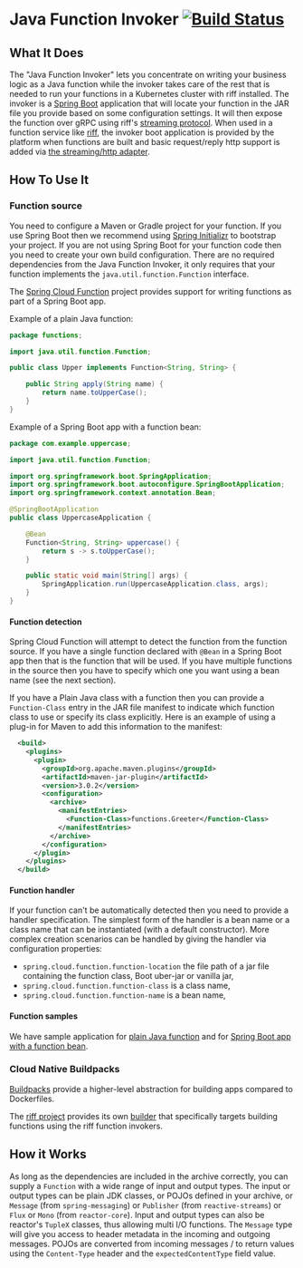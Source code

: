 # Java Function Invoker [![Build Status](https://travis-ci.com/projectriff/java-function-invoker.svg?branch=master)](https://travis-ci.com/projectriff/java-function-invoker)

## What It Does

The "Java Function Invoker" lets you concentrate on writing your business logic as a Java function while the invoker 
takes care of the rest that is needed to run your functions in a Kubernetes cluster with riff installed.
The invoker is a [Spring Boot](https://projects.spring.io/spring-boot) application that will locate your function in 
the JAR file you provide based on some configuration settings.
It will then expose the function over gRPC using riff's [streaming protocol](src/main/proto/riff-rpc.proto).
When used in a function service like [riff](https://projectriff.io/), the invoker boot application is provided by 
the platform when functions are built and basic request/reply http support is added via 
[the streaming/http adapter](http://github.com/projectriff/streaming-http-adapter-buildpack).

## How To Use It

### Function source

You need to configure a Maven or Gradle project for your function.
If you use Spring Boot then we recommend using [Spring Initializr](https://start.spring.io/) to bootstrap your project.
If you are not using Spring Boot for your function code then you need to create your own build configuration.
There are no required dependencies from the Java Function Invoker, it only requires that your function implements the `java.util.function.Function` interface.

The [Spring Cloud Function](https://cloud.spring.io/spring-cloud-function/) project provides support for writing functions as part of a Spring Boot app.

Example of a plain Java function:

```java
package functions;

import java.util.function.Function;

public class Upper implements Function<String, String> {

    public String apply(String name) {
        return name.toUpperCase();
    }
}
```

Example of a Spring Boot app with a function bean:

```java
package com.example.uppercase;

import java.util.function.Function;

import org.springframework.boot.SpringApplication;
import org.springframework.boot.autoconfigure.SpringBootApplication;
import org.springframework.context.annotation.Bean;

@SpringBootApplication
public class UppercaseApplication {

	@Bean
	Function<String, String> uppercase() {
		return s -> s.toUpperCase();
	}

	public static void main(String[] args) {
		SpringApplication.run(UppercaseApplication.class, args);
	}
}
```

#### Function detection

Spring Cloud Function will attempt to detect the function from the function source.
If you have a single function declared with `@Bean` in a Spring Boot app then that is the function that will be used.
If you have multiple functions in the source then you have to specify which one you want using a bean name (see the next section).

If you have a Plain Java class with a function then you can provide a `Function-Class` entry in the JAR file manifest 
to indicate which function class to use or specify its class explicitly.
Here is an example of using a plug-in for Maven to add this information to the manifest:

```xml
  <build>
    <plugins>
      <plugin>
        <groupId>org.apache.maven.plugins</groupId>
        <artifactId>maven-jar-plugin</artifactId>
        <version>3.0.2</version>
        <configuration>
          <archive>
            <manifestEntries>
              <Function-Class>functions.Greeter</Function-Class>
            </manifestEntries>
          </archive>
        </configuration>
      </plugin>
    </plugins>
  </build>
```

#### Function handler

If your function can't be automatically detected then you need to provide a handler specification.
The simplest form of the handler is a bean name or a class name that can be instantiated (with a default constructor).
More complex creation scenarios can be handled by giving the handler via configuration properties:

* `spring.cloud.function.function-location` the file path of a jar file containing the function class, Boot uber-jar or vanilla jar,
* `spring.cloud.function.function-class` is a class name,
* `spring.cloud.function.function-name` is a bean name,


#### Function samples

We have sample application for 
[plain Java function](src/test/function-sources/hundred-divider) 
and for [Spring Boot app with a function bean](src/test/function-sources/repeater-as-bean).

### Cloud Native Buildpacks

[Buildpacks](https://buildpacks.io/) provide a higher-level abstraction for building apps compared to Dockerfiles.

The [riff project](https://github.com/projectriff/riff) provides its own 
[builder](https://github.com/projectriff/builder) that specifically targets building functions using the riff function invokers.

## How it Works

As long as the dependencies are included in the archive correctly, you can supply a `Function` with a wide range of input and output types.
The input or output types can be plain JDK classes, or POJOs defined in your archive, or `Message` 
(from `spring-messaging`) or `Publisher` (from `reactive-streams`) or `Flux` or `Mono` (from `reactor-core`).
Input and output types can also be reactor's `TupleX` classes, thus allowing multi I/O functions.
The `Message` type will give you access to header metadata in the incoming and outgoing messages.
POJOs are converted from incoming messages / to return values using the `Content-Type` header and the `expectedContentType` field value.
```